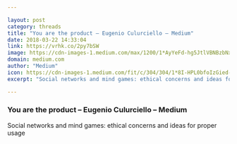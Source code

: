 ```yaml
---

layout: post
category: threads
title: "You are the product – Eugenio Culurciello – Medium"
date: 2018-03-22 14:33:04
link: https://vrhk.co/2py7bSW
image: https://cdn-images-1.medium.com/max/1200/1*AyYeFd-hg5JtlVBNBzbNxg.png
domain: medium.com
author: "Medium"
icon: https://cdn-images-1.medium.com/fit/c/304/304/1*8I-HPL0bfoIzGied-dzOvA.png
excerpt: "Social networks and mind games: ethical concerns and ideas for proper usage"

---
```


### You are the product – Eugenio Culurciello – Medium

Social networks and mind games: ethical concerns and ideas for proper usage